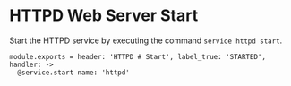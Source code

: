 
# HTTPD Web Server Start

Start the HTTPD service by executing the command `service httpd start`.

    module.exports = header: 'HTTPD # Start', label_true: 'STARTED', handler: ->
      @service.start name: 'httpd'
